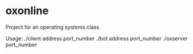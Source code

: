 # oxonline
Project for an operating systems class

Usage:
./client address port_number
./bot address port_number
./oxserver port_number
